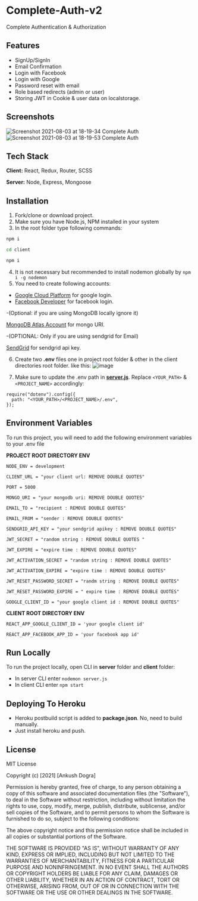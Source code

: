 # Complete-Auth-v2 

Complete Authentication & Authorization

## Features
- SignUp/SignIn
- Email Confirmation
- Login with Facebook
- Login with Google
- Password reset with email
- Role based redirects (admin or user)
- Storing JWT in Cookie & user data on localstorage.


## Screenshots
![Screenshot 2021-08-03 at 18-19-34 Complete Auth](https://user-images.githubusercontent.com/75878788/128020975-851d69f2-d514-464a-ac48-0487d6a8175d.png)
![Screenshot 2021-08-03 at 18-19-53 Complete Auth](https://user-images.githubusercontent.com/75878788/128020986-1e5bc052-172c-428f-98b3-6d3893fe33e2.png)




## Tech Stack

**Client:** React, Redux, Router, SCSS

**Server:** Node, Express, Mongoose

  
## Installation

1. Fork/clone or download project.
2. Make sure you have Node.js, NPM installed in your system
3. In the root folder type following commands:

```bash
npm i
```

```bash
cd client
```

```bash
npm i
```

4. It is not necessary but recommended to install nodemon globally by `npm i -g nodemon`
5. You need to create following accounts:

- [Google Cloud Platform](https://console.cloud.google.com/projectselector2/apis/dashboard?authuser=1&organizationId=0&supportedpurview=project&project=&folder=) for google login.
- [Facebook Developer](https://developers.facebook.com/) for facebook login.

-(Optional: if you are using MongoDB locally ignore it)

 [MongoDB Atlas Account](https://www.mongodb.com/cloud/atlas/register) for mongo URI.

-(OPTIONAL: Only if you are using sendgrid for Email)

 [SendGrid](https://sendgrid.com/) for sendgrid api key.

6. Create two **.env** files one in project root folder & other in the client directories root folder. like this:
![image](https://user-images.githubusercontent.com/75878788/128022735-5f135c3b-3a86-434a-b120-a924f54d6cea.png)

7. Make sure to update the .env path in [**server.js**](server/server.js). Replace `<YOUR_PATH>` & `<PROJECT_NAME>` accordingly:
```
require("dotenv").config({
  path: "<YOUR_PATH>/<PROJECT_NAME>/.env",
});
```


## Environment Variables

To run this project, you will need to add the following environment variables to your .env file

**PROJECT ROOT DIRECTORY ENV**

`NODE_ENV = development`

`CLIENT_URL = "your client url: REMOVE DOUBLE QUOTES" `

`PORT = 5000`

`MONGO_URI = "your mongodb uri: REMOVE DOUBLE QUOTES"`

`EMAIL_TO = "recipient : REMOVE DOUBLE QUOTES"`

`EMAIL_FROM = "sender : REMOVE DOUBLE QUOTES"`

`SENDGRID_API_KEY = "your sendgrid apikey : REMOVE DOUBLE QUOTES"`

`JWT_SECRET = "random string : REMOVE DOUBLE QUOTES "`

`JWT_EXPIRE = "expire time : REMOVE DOUBLE QUOTES" `

`JWT_ACTIVATION_SECRET = "random string : REMOVE DOUBLE QUOTES"`

`JWT_ACTIVATION_EXPIRE = "expire time : REMOVE DOUBLE QUOTES"`

`JWT_RESET_PASSWORD_SECRET = "randm string : REMOVE DOUBLE QUOTES"`

`JWT_RESET_PASSWORD_EXPIRE = " expire time : REMOVE DOUBLE QUOTES"`

`GOOGLE_CLIENT_ID = "your google client id : REMOVE DOUBLE QUOTES"`

**CLIENT ROOT DIRECTORY ENV**

`REACT_APP_GOOGLE_CLIENT_ID = 'your google client id' `

`REACT_APP_FACEBOOK_APP_ID = 'your facebook app id'`

## Run Locally

To run the project locally, open CLI in **server** folder and **client** folder:

- In server CLI enter `nodemon server.js`
- In client CLI enter `npm start`


## Deploying To Heroku
- Heroku postbuild script is added to **package.json**. No, need to build manually. 
- Just install heroku and push. 

## License

MIT License

Copyright (c) [2021] [Ankush Dogra]

Permission is hereby granted, free of charge, to any person obtaining a copy
of this software and associated documentation files (the "Software"), to deal
in the Software without restriction, including without limitation the rights
to use, copy, modify, merge, publish, distribute, sublicense, and/or sell
copies of the Software, and to permit persons to whom the Software is
furnished to do so, subject to the following conditions:

The above copyright notice and this permission notice shall be included in all
copies or substantial portions of the Software.

THE SOFTWARE IS PROVIDED "AS IS", WITHOUT WARRANTY OF ANY KIND, EXPRESS OR
IMPLIED, INCLUDING BUT NOT LIMITED TO THE WARRANTIES OF MERCHANTABILITY,
FITNESS FOR A PARTICULAR PURPOSE AND NONINFRINGEMENT. IN NO EVENT SHALL THE
AUTHORS OR COPYRIGHT HOLDERS BE LIABLE FOR ANY CLAIM, DAMAGES OR OTHER
LIABILITY, WHETHER IN AN ACTION OF CONTRACT, TORT OR OTHERWISE, ARISING FROM,
OUT OF OR IN CONNECTION WITH THE SOFTWARE OR THE USE OR OTHER DEALINGS IN THE
SOFTWARE.
